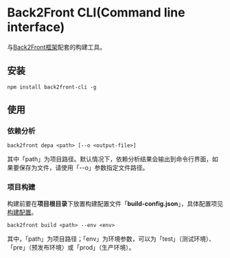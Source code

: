 # Back2Front CLI(Command line interface)

与[Back2Front框架](https://github.com/heeroluo/back2front)配套的构建工具。


## 安装

```
npm install back2front-cli -g
```


## 使用

### 依赖分析

```
back2front depa <path> [--o <output-file>]
```

其中「path」为项目路径。默认情况下，依赖分析结果会输出到命令行界面，如果要保存为文件，请使用「--o」参数指定文件路径。

### 项目构建

构建前要在**项目根目录**下放置构建配置文件「**build-config.json**」，具体配置项见[构建配置](https://github.com/heeroluo/back2front-cli/wiki/%E6%9E%84%E5%BB%BA%E9%85%8D%E7%BD%AE)。

```
back2front build <path> --env <env>
```

其中，「path」为项目路径；「env」为环境参数，可以为「test」（测试环境）、「pre」（预发布环境）或「prod」（生产环境）。